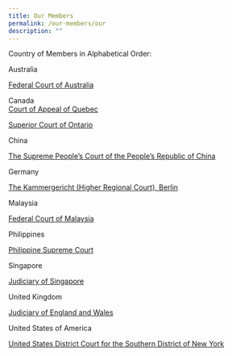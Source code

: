 ```yaml
---
title: Our Members
permalink: /our-members/our
description: ""
---
```

Country of Members in Alphabetical Order:

Australia

[Federal Court of Australia](/our-members/Aust)

Canada\
[Court of Appeal of Quebec](/our-members/canada1)

[Superior Court of Ontario](/our-members/Canada)

China

[The Supreme People’s Court of the People’s Republic of China](/our-members/China)

Germany

[The Kammergericht (Higher Regional Court), Berlin](/our-members/Germany)


Malaysia

[Federal Court of Malaysia](/our-members/Malaysia)

Philippines

[Philippine Supreme Court](/our-members/PP)

Singapore

[Judiciary of Singapore](/our-members/SG)

United Kingdom 

[Judiciary of England and Wales ](/our-members/UK)

United States of America

[United States District Court for the Southern District of New York](/our-members/Alphabetical-List/USA)